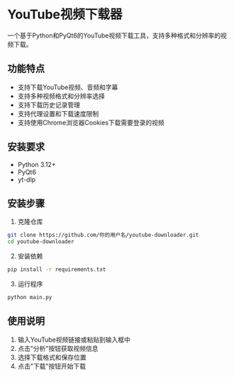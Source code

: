 # YouTube视频下载器

一个基于Python和PyQt6的YouTube视频下载工具，支持多种格式和分辨率的视频下载。

## 功能特点

- 支持下载YouTube视频、音频和字幕
- 支持多种视频格式和分辨率选择
- 支持下载历史记录管理
- 支持代理设置和下载速度限制
- 支持使用Chrome浏览器Cookies下载需要登录的视频

## 安装要求

- Python 3.12+
- PyQt6
- yt-dlp

## 安装步骤

1. 克隆仓库
```bash
git clone https://github.com/你的用户名/youtube-downloader.git
cd youtube-downloader
```
2. 安装依赖
```bash
pip install -r requirements.txt
```

3. 运行程序
```bash
python main.py
```

## 使用说明
1. 输入YouTube视频链接或粘贴到输入框中
2. 点击"分析"按钮获取视频信息
3. 选择下载格式和保存位置
4. 点击"下载"按钮开始下载